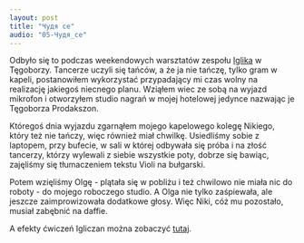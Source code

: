 ```yaml
---
layout: post
title: "Чудя се"
audio: "05-Чудя_се"
---
```

Odbyło się to podczas weekendowych warsztatów zespołu [Iglika](https://iglika.eu/) w Tęgoborzy. Tancerze uczyli się tańców, a że ja nie tańczę, tylko gram w kapeli, postanowiłem wykorzystać przypadający mi czas wolny na realizację jakiegoś niecnego planu.
Wziąłem wiec ze sobą na wyjazd mikrofon i otworzyłem studio nagrań w mojej hotelowej jedynce nazwając je Tęgoborza Prodakszon.

Któregoś dnia wyjazdu zgarnąłem mojego kapelowego kolegę Nikiego, który też nie tańczy, więc również miał chwilkę.
Usiedliśmy sobie z laptopem, przy bufecie, w sali w której odbywała się próba i na złość tancerzy, którzy wylewali z siebie wszystkie poty, dobrze się bawiąc, zajęliśmy się tłumaczeniem tekstu Violi na bułgarski.

Potem wzięliśmy Olgę - plątała się w pobliżu i też chwilowo nie miała nic do roboty - do mojego roboczego studio. A Olga nie tylko zaśpiewała, ale jeszcze zaimprowizowała dodatkowe głosy.
Więc Niki, cóż mu pozostało, musiał zabębnić na daffie.

A efekty ćwiczeń Igliczan można zobaczyć [tutaj](https://www.youtube.com/@zespolIGLIKA/videos).
